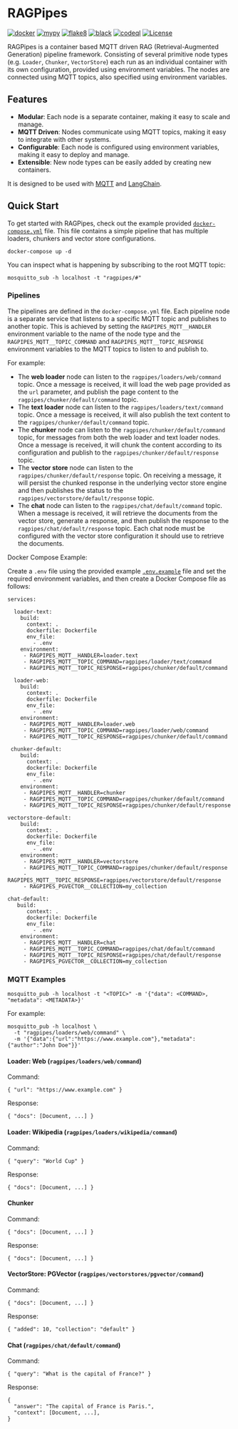 # RAGPipes

[![docker](https://github.com/jinglemansweep/ragpipes/actions/workflows/docker.yml/badge.svg)](https://github.com/jinglemansweep/ragpipes/actions/workflows/docker.yml)
[![mypy](https://github.com/jinglemansweep/ragpipes/actions/workflows/mypy.yml/badge.svg)](https://github.com/jinglemansweep/ragpipes/actions/workflows/mypy.yml) [![flake8](https://github.com/jinglemansweep/ragpipes/actions/workflows/flake8.yml/badge.svg)](https://github.com/jinglemansweep/ragpipes/actions/workflows/flake8.yml) [![black](https://github.com/jinglemansweep/ragpipes/actions/workflows/black.yml/badge.svg)](https://github.com/jinglemansweep/ragpipes/actions/workflows/black.yml) [![codeql](https://github.com/jinglemansweep/ragpipes/actions/workflows/codeql.yml/badge.svg)](https://github.com/jinglemansweep/ragpipes/actions/workflows/codeql.yml) [![License](https://img.shields.io/badge/License-Apache_2.0-blue.svg)](https://opensource.org/licenses/Apache-2.0)

RAGPipes is a container based MQTT driven RAG (Retrieval-Augmented Generation) pipeline framework. Consisting of several primitive node types (e.g. `Loader`, `Chunker`, `VectorStore`) each run as an individual container with its own configuration, provided using environment variables. The nodes are connected using MQTT topics, also specified using environment variables.

## Features

- **Modular**: Each node is a separate container, making it easy to scale and manage.
- **MQTT Driven**: Nodes communicate using MQTT topics, making it easy to integrate with other systems.
- **Configurable**: Each node is configured using environment variables, making it easy to deploy and manage.
- **Extensible**: New node types can be easily added by creating new containers.

It is designed to be used with [MQTT](https://mqtt.org/) and [LangChain](https://www.langchain.com/).

## Quick Start

To get started with RAGPipes, check out the example provided [`docker-compose.yml`](./docker-compose.yml) file. This file contains a simple pipeline that has multiple loaders, chunkers and vector store configurations.

    docker-compose up -d

You can inspect what is happening by subscribing to the root MQTT topic:

    mosquitto_sub -h localhost -t "ragpipes/#"

### Pipelines

The pipelines are defined in the `docker-compose.yml` file. Each pipeline node is a separate service that listens to a specific MQTT topic and publishes to another topic. This is achieved by setting the `RAGPIPES_MQTT__HANDLER` environment variable to the name of the node type and the `RAGPIPES_MQTT__TOPIC_COMMAND` and `RAGPIPES_MQTT__TOPIC_RESPONSE` environment variables to the MQTT topics to listen to and publish to.

For example:

- The **web loader** node can listen to the `ragpipes/loaders/web/command` topic. Once a message is received, it will load the web page provided as the `url` parameter, and publish the page content to the `ragpipes/chunker/default/command` topic.
- The **text loader** node can listen to the `ragpipes/loaders/text/command` topic. Once a message is received, it will also publish the text content to the `ragpipes/chunker/default/command` topic.
- The **chunker** node can listen to the `ragpipes/chunker/default/command` topic, for messages from both the web loader and text loader nodes. Once a message is received, it will chunk the content according to its configuration and publish to the `ragpipes/chunker/default/response` topic.
- The **vector store** node can listen to the `ragpipes/chunker/default/response` topic. On receiving a message, it will persist the chunked response in the underlying vector store engine and then publishes the status to the `ragpipes/vectorstore/default/response` topic.
- The **chat** node can listen to the `ragpipes/chat/default/command` topic. When a message is received, it will retrieve the documents from the vector store, generate a response, and then publish the response to the `ragpipes/chat/default/response` topic. Each chat node must be configured with the vector store configuration it should use to retrieve the documents.

Docker Compose Example:

Create a `.env` file using the provided example [`.env.example`](./.env.example) file and set the required environment variables, and then create a Docker Compose file as follows:

    services:

      loader-text:
        build:
          context: .
          dockerfile: Dockerfile
          env_file:
            - .env
        environment:
         - RAGPIPES_MQTT__HANDLER=loader.text
         - RAGPIPES_MQTT__TOPIC_COMMAND=ragpipes/loader/text/command
         - RAGPIPES_MQTT__TOPIC_RESPONSE=ragpipes/chunker/default/command

      loader-web:
        build:
          context: .
          dockerfile: Dockerfile
          env_file:
            - .env
        environment:
         - RAGPIPES_MQTT__HANDLER=loader.web
         - RAGPIPES_MQTT__TOPIC_COMMAND=ragpipes/loader/web/command
         - RAGPIPES_MQTT__TOPIC_RESPONSE=ragpipes/chunker/default/command

     chunker-default:
        build:
          context: .
          dockerfile: Dockerfile
          env_file:
            - .env
        environment:
         - RAGPIPES_MQTT__HANDLER=chunker
         - RAGPIPES_MQTT__TOPIC_COMMAND=ragpipes/chunker/default/command
         - RAGPIPES_MQTT__TOPIC_RESPONSE=ragpipes/chunker/default/response

    vectorstore-default:
        build:
          context: .
          dockerfile: Dockerfile
          env_file:
            - .env
        environment:
         - RAGPIPES_MQTT__HANDLER=vectorstore
         - RAGPIPES_MQTT__TOPIC_COMMAND=ragpipes/chunker/default/response
         - RAGPIPES_MQTT__TOPIC_RESPONSE=ragpipes/vectorstore/default/response
         - RAGPIPES_PGVECTOR__COLLECTION=my_collection

    chat-default:
       build:
          context: .
          dockerfile: Dockerfile
          env_file:
            - .env
        environment:
         - RAGPIPES_MQTT__HANDLER=chat
         - RAGPIPES_MQTT__TOPIC_COMMAND=ragpipes/chat/default/command
         - RAGPIPES_MQTT__TOPIC_RESPONSE=ragpipes/chat/default/response
         - RAGPIPES_PGVECTOR__COLLECTION=my_collection

### MQTT Examples

    mosquitto_pub -h localhost -t "<TOPIC>" -m '{"data": <COMMAND>, "metadata": <METADATA>}'

For example:

    mosquitto_pub -h localhost \
      -t "ragpipes/loaders/web/command" \
      -m '{"data":{"url":"https://www.example.com"},"metadata":{"author":"John Doe"}}'

#### Loader: Web (`ragpipes/loaders/web/command`)

Command:

    { "url": "https://www.example.com" }

Response:

    { "docs": [Document, ...] }

#### Loader: Wikipedia (`ragpipes/loaders/wikipedia/command`)

Command:

    { "query": "World Cup" }

Response:

    { "docs": [Document, ...] }

#### Chunker

Command:

    { "docs": [Document, ...] }

Response:

    { "docs": [Document, ...] }

#### VectorStore: PGVector (`ragpipes/vectorstores/pgvector/command`)

Command:

    { "docs": [Document, ...] }

Response:

    { "added": 10, "collection": "default" }

#### Chat (`ragpipes/chat/default/command`)

Command:

    { "query": "What is the capital of France?" }

Response:

    {
      "answer": "The capital of France is Paris.",
      "context": [Document, ...],
    }
